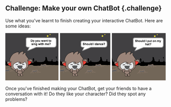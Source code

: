 ## Challenge: Make your own ChatBot {.challenge}

Use what you've learnt to finish creating your interactive ChatBot. Here are some ideas:

![screenshot](images/chatbot-ideas.png)

Once you've finished making your ChatBot, get your friends to have a conversation with it! Do they like your character? Did they spot any problems?
